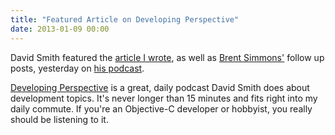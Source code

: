 ```yaml
---
title: "Featured Article on Developing Perspective"
date: 2013-01-09 00:00
---
```


David Smith featured the [article I wrote](http://ashfurrow.com/blog/seven-deadly-sins-of-modern-objective-c), as well as [Brent Simmons'](http://inessential.com/2012/12/31/coders_in_the_hands_of_an_angry_god) follow up posts, yesterday on [his podcast](http://developingperspective.com/2013/01/08/103/).

[Developing Perspective](http://developingperspective.com) is a great, daily podcast David Smith does about development topics. It's never longer than 15 minutes and fits right into my daily commute. If you're an Objective-C developer or hobbyist, you really should be listening to it.

<!-- more -->
